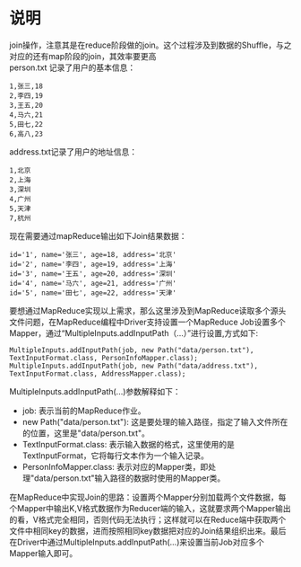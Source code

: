 # 说明
join操作，注意其是在reduce阶段做的join。这个过程涉及到数据的Shuffle，与之对应的还有map阶段的join，其效率要更高<br/>
person.txt 记录了用户的基本信息：

```
1,张三,18
2,李四,19
3,王五,20
4,马六,21
5,田七,22
6,高八,23
```

address.txt记录了用户的地址信息：

```
1,北京
2,上海
3,深圳
4,广州
5,天津
7,杭州
```

现在需要通过mapReduce输出如下Join结果数据：

```
id='1', name='张三', age=18, address='北京'
id='2', name='李四', age=19, address='上海'
id='3', name='王五', age=20, address='深圳'
id='4', name='马六', age=21, address='广州'
id='5', name='田七', age=22, address='天津'
```

要想通过MapReduce实现以上需求，那么这里涉及到MapReduce读取多个源头文件问题，在MapReduce编程中Driver支持设置一个MapReduce Job设置多个Mapper，通过“MultipleInputs.addInputPath（...）”进行设置,方式如下:

```
MultipleInputs.addInputPath(job, new Path("data/person.txt"), TextInputFormat.class, PersonInfoMapper.class);
MultipleInputs.addInputPath(job, new Path("data/address.txt"), TextInputFormat.class, AddressMapper.class);
```

MultipleInputs.addInputPath(...)参数解释如下：

* job: 表示当前的MapReduce作业。
* new Path("data/person.txt"): 这是要处理的输入路径，指定了输入文件所在的位置，这里是"data/person.txt"。
* TextInputFormat.class: 表示输入数据的格式，这里使用的是TextInputFormat，它将每行文本作为一个输入记录。
* PersonInfoMapper.class: 表示对应的Mapper类，即处理"data/person.txt"输入路径的数据时使用的Mapper类。

在MapReduce中实现Join的思路：设置两个Mapper分别加载两个文件数据，每个Mapper中输出K,V格式数据作为Reducer端的输入，这就要求两个Mapper输出的看，V格式完全相同，否则代码无法执行；这样就可以在Reduce端中获取两个文件中相同key的数据，进而按照相同key数据把对应的Join结果组织出来。最后在Driver中通过MultipleInputs.addInputPath(...)来设置当前Job对应多个Mapper输入即可。